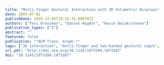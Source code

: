 ```yaml
---
title: "Multi-finger Gestural Interaction with 3D Volumetric Displays"
date: 2005-07-01
publishDate: 2019-12-03T19:32:32.090787Z
authors: ["Tovi Grossman", "Daniel Wigdor", "Ravin Balakrishnan"]
publication_types: ["2"]
abstract: ""
featured: false
publication: "*ACM Trans. Graph.*"
tags: ["3D interaction", "multi-finger and two-handed gestural input", "volumetric display"]
url_pdf: "http://doi.acm.org/10.1145/1073204.1073287"
doi: "10.1145/1073204.1073287"
---
```


